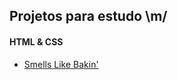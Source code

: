 Projetos para estudo \m/
--------------------

#### HTML & CSS
* [Smells Like Bakin'](http://julianopontes.github.com/bakin)

